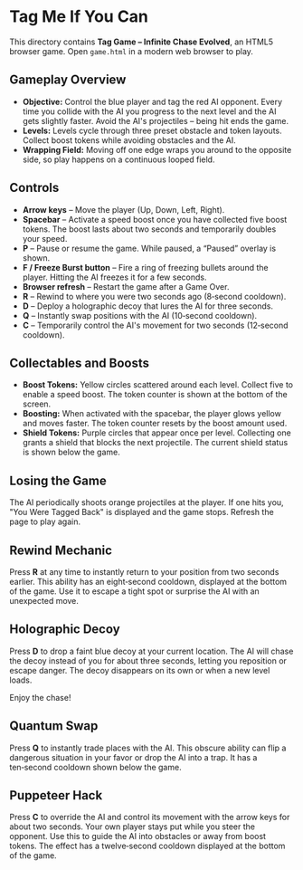 # Tag Me If You Can

This directory contains **Tag Game – Infinite Chase Evolved**, an HTML5
browser game. Open `game.html` in a modern web browser to play.

## Gameplay Overview

- **Objective:** Control the blue player and tag the red AI opponent. Every
time you collide with the AI you progress to the next level and the AI gets
slightly faster. Avoid the AI's projectiles – being hit ends the game.
- **Levels:** Levels cycle through three preset obstacle and token layouts.
Collect boost tokens while avoiding obstacles and the AI.
- **Wrapping Field:** Moving off one edge wraps you around to the opposite
side, so play happens on a continuous looped field.

## Controls

- **Arrow keys** – Move the player (Up, Down, Left, Right).
- **Spacebar** – Activate a speed boost once you have collected five boost
  tokens. The boost lasts about two seconds and temporarily doubles your
  speed.
- **P** – Pause or resume the game. While paused, a “Paused” overlay is shown.
- **F / Freeze Burst button** – Fire a ring of freezing bullets around the
  player. Hitting the AI freezes it for a few seconds.
- **Browser refresh** – Restart the game after a Game Over.
- **R** – Rewind to where you were two seconds ago (8‑second cooldown).
- **D** – Deploy a holographic decoy that lures the AI for three seconds.
- **Q** – Instantly swap positions with the AI (10‑second cooldown).
- **C** – Temporarily control the AI's movement for two seconds
  (12‑second cooldown).

## Collectables and Boosts

- **Boost Tokens:** Yellow circles scattered around each level. Collect
  five to enable a speed boost. The token counter is shown at the bottom of
  the screen.
- **Boosting:** When activated with the spacebar, the player glows yellow and
  moves faster. The token counter resets by the boost amount used.
- **Shield Tokens:** Purple circles that appear once per level. Collecting one
  grants a shield that blocks the next projectile. The current shield status is
  shown below the game.

## Losing the Game

The AI periodically shoots orange projectiles at the player. If one hits you,
"You Were Tagged Back" is displayed and the game stops. Refresh the page to
play again.

## Rewind Mechanic

Press **R** at any time to instantly return to your position from two seconds
earlier. This ability has an eight‑second cooldown, displayed at the bottom of
the game. Use it to escape a tight spot or surprise the AI with an unexpected
move.

## Holographic Decoy

Press **D** to drop a faint blue decoy at your current location. The AI will
chase the decoy instead of you for about three seconds, letting you reposition
or escape danger. The decoy disappears on its own or when a new level loads.

Enjoy the chase!

## Quantum Swap

Press **Q** to instantly trade places with the AI. This obscure ability can
flip a dangerous situation in your favor or drop the AI into a trap. It has a
ten‑second cooldown shown below the game.

## Puppeteer Hack

Press **C** to override the AI and control its movement with the arrow keys
for about two seconds. Your own player stays put while you steer the opponent.
Use this to guide the AI into obstacles or away from boost tokens. The effect
has a twelve‑second cooldown displayed at the bottom of the game.
